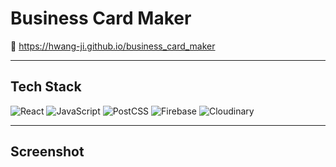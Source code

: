# Business Card Maker

🔗 https://hwang-ji.github.io/business_card_maker

---

## Tech Stack

<img src="https://img.shields.io/badge/React-20232A?style=for-the-badge&logo=react&logoColor=61DAFB" alt="React"/> <img src="https://img.shields.io/badge/JavaScript-F7DF1E?style=for-the-badge&logo=javascript&logoColor=black" alt="JavaScript"/> <img src="https://img.shields.io/badge/PostCSS-DD3A0A?style=for-the-badge&logo=PostCSS&logoColor=white" alt="PostCSS"/> <img src="https://img.shields.io/badge/Firebase-FFCA28?style=for-the-badge&logo=Firebase&logoColor=black" alt="Firebase"/> <img src="https://img.shields.io/badge/cloudinary-374BBE?style=for-the-badge" alt="Cloudinary"/>

---

## Screenshot
